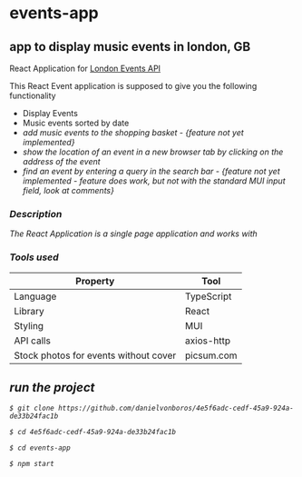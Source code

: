 # events-app

## app to display music events in london, GB

<p>React Application for <a href="https://tlv-events-app.herokuapp.com/events/uk/london">London Events API</a>
<p>This React Event application is supposed to give you the following functionality</p>

<ul>
<li>Display Events</li>
<li>Music events sorted by date</li> 
<li><i>add music events to the shopping basket - {feature not yet implemented}</li>
<li>show the location of an event in a new browser tab by clicking on the address of the event</li>
<li><i>find an event by entering a query in the search bar - {feature not yet implemented - feature does work, but not with the standard MUI input field, look at comments}</li>
</ul>

### Description

The React Application is a single page application and works with

### Tools used

| Property                              | Tool       |
| ------------------------------------- | ---------- |
| Language                              | TypeScript |
| Library                               | React      |
| Styling                               | MUI        |
| API calls                             | axios-http |
| Stock photos for events without cover | picsum.com |

## run the project

```
$ git clone https://github.com/danielvonboros/4e5f6adc-cedf-45a9-924a-de33b24fac1b
```

```
$ cd 4e5f6adc-cedf-45a9-924a-de33b24fac1b
```

```
$ cd events-app
```

```
$ npm start
```
